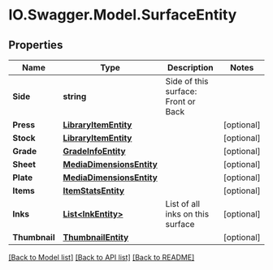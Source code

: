 # IO.Swagger.Model.SurfaceEntity
## Properties

Name | Type | Description | Notes
------------ | ------------- | ------------- | -------------
**Side** | **string** | Side of this surface: Front or Back | 
**Press** | [**LibraryItemEntity**](LibraryItemEntity.md) |  | [optional] 
**Stock** | [**LibraryItemEntity**](LibraryItemEntity.md) |  | [optional] 
**Grade** | [**GradeInfoEntity**](GradeInfoEntity.md) |  | [optional] 
**Sheet** | [**MediaDimensionsEntity**](MediaDimensionsEntity.md) |  | [optional] 
**Plate** | [**MediaDimensionsEntity**](MediaDimensionsEntity.md) |  | [optional] 
**Items** | [**ItemStatsEntity**](ItemStatsEntity.md) |  | [optional] 
**Inks** | [**List&lt;InkEntity&gt;**](InkEntity.md) | List of all inks on this surface | [optional] 
**Thumbnail** | [**ThumbnailEntity**](ThumbnailEntity.md) |  | [optional] 

[[Back to Model list]](../README.md#documentation-for-models) [[Back to API list]](../README.md#documentation-for-api-endpoints) [[Back to README]](../README.md)

